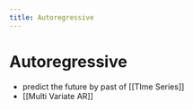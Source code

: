 ```yaml
---
title: Autoregressive
---
```


# Autoregressive
- predict the future by past of [[TIme Series]]
- [[Multi Variate AR]]








































































